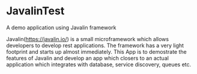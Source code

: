 # JavalinTest
A demo application using Javalin framework

Javalin(https://javalin.io/) is a small microframework which allows developers to develop rest applications. The framework has a very light footprint and starts up almost immediately. This App is to demostrate the features of Javalin and develop an app which closers to an actual application which integrates with database, service discovery, queues etc.
